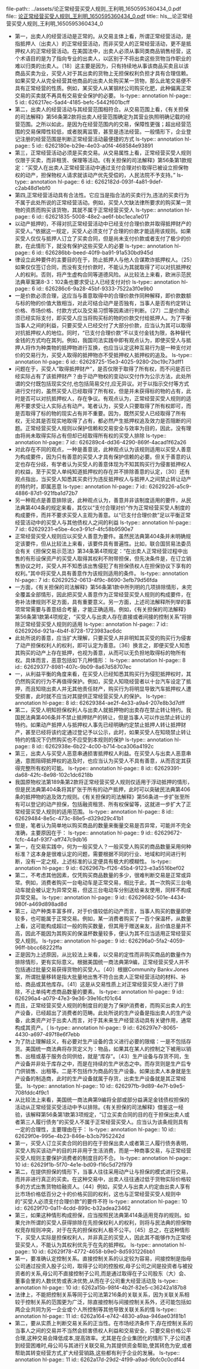 file-path:: ../assets/论正常经营买受人规则_王利明_1650595360434_0.pdf
file:: [论正常经营买受人规则_王利明_1650595360434_0.pdf](../assets/论正常经营买受人规则_王利明_1650595360434_0.pdf)
title:: hls__论正常经营买受人规则_王利明_1650595360434_0

- 第一，出卖人的经营活动是正常的。从交易主体上看，所谓正常经营活动，是指抵押人（出卖人）的正常经营活动，而非买受人的正常经营活动，更不是抵押权人的正常经营活动。在美国法中，出卖人必须从事同类商品销售经营，这个术语目的是为了指向专业的出卖人，以区别于不将出卖这些货物当作职业的难以归类的出卖人。〔18〕这主要是因为，只有持续地从事该商品买卖且以该商品买卖为业，买受人对于其出卖的货物上无担保权利负担才具有合理信赖。如果买受人从完全经营其他商品的出卖人处购买某一货物，那么此笔交易便不具有正常经营的性质。例如，某买受人从某钢材公司购买化肥，此种偏离正常交易的买卖就不再具有交易安全保护的必要。
  ls-type:: annotation
  hl-page:: 5
  id:: 626217ec-5ad4-4185-befc-5442f601bcff
- 第二，出卖人的经营活动与其经营范围相符合。从交易范围上看，《有关担保的司法解释》第56条第2款将出卖人经营范围确定为其营业执照明确记载的经营范围。之所以如此，是因为在经营范围内的交易，保障性更强；超出经营范围的交易保障性较低，或者脱离监管，甚至是违法经营。一般情形下，企业登记注册的经营范围是判断正常经营活动最便捷的方式
  ls-type:: annotation
  hl-page:: 5
  id:: 6262180e-b29e-4e03-a0f4-468584e93891
- 第三，正常经营活动必须是买卖交易。从交易属性上看，正常经营买受人规则仅限于买卖，而非租赁、保理等活动。《有关担保的司法解释》第56条第1款规定：“买受人在出卖人正常经营活动中通过支付合理对价取得已被设立担保物权的动产，担保物权人请求就该动产优先受偿的，人民法院不予支持。”
  ls-type:: annotation
  hl-page:: 6
  id:: 6262182d-093f-4a81-9def-c2ab48d1ebf0
- 第四,正常经营活动具有合法性。它应当是指合法的买卖行为,违法的买卖行为不属于此处所说的正常经营活动。例如，买受人欠缺法律所要求的购买某一货物的资质而购买该货物，其就不属于正常经营买受人
  ls-type:: annotation
  hl-page:: 6
  id:: 62621835-5008-48e2-ae6f-bbc1eca1e017
- 以动产抵押的，不得对抗正常经营活动中已经支付合理价款并取得抵押财产的买受人。”依据这一规定，买受人必须支付了合理的价款才能适用该规则。如果买受人仅仅与抵押人订立了买卖合同，但是尚未支付价款或者支付了极少的价款，在此情形下，就没有保护这些买受人的必要
  ls-type:: annotation
  hl-page:: 6
  id:: 626286bb-beed-40f9-ba91-91a530bd945d
- 律设立此种要件的主要目的在于，防止抵押人与他人合谋欺诈抵押权人。〔25〕如果仅仅签订合同，而没有支付价款时，不能认为其就取得了可以对抗抵押权人的权利。否则，将产生虚构合同等道德风险。从比较法上来看，欧洲示范民法典草案第8-3：102条也要求受让人已经支付对价
  ls-type:: annotation
  hl-page:: 6
  id:: 626286c6-9a28-45bf-9333-7522a3f0e9b0
- 一是价款必须合理，这应当与善意取得中的合理价款作同种解释，即价款数额与标的物的价值大致相当，对此可结合动产是否独有，当事人是否有约定转让价格、市场价格、付款方式以及交易习惯等因素进行判断。〔27〕二是价款必须已经实际支付，即买受人应当将购买标的物的价款交付给抵押人。为了平衡当事人之间的利益，只要买受人已经交付了大部分价款，应当认为其可以取得对抗抵押权人的地位。同时，“已支付合理价款”不以支付金钱为限，各种替代金钱的方式均在其列。例如，我国司法实践中即有观点认为，即使买受人与抵押人将作为种类物的抵押物进行互换，也应当认定这种互易行为是一种支付对价的交易行为，买受人取得的抵押物亦不受抵押权人抵押权的追及。
  ls-type:: annotation
  hl-page:: 6
  id:: 62628725-15e3-4025-9280-2bc19c73dff1
- 问题在于，买受人“取得抵押财产”，是否仅限于取得了所有权，而不问是否已经实际占有了该抵押财产？由于动产物权的变动以交付作为公示方法，此处所谓的交付既包括现实交付,也包括简易交付,应无异议。对于以指示交付等方式进行交付的，虽然买受人已经取得了所有权，但是并未获得标的物的占有，此时是否可以对抗抵押权人，存在争议。有观点认为，正常经营买受人规则的适用不要求受让人实际占有动产。笔者认为，买受人只要取得了所有权即可，而是否取得了标的物的现实占有并不重要。因为，既然买受人已经取得了所有权，无论其是否现实地取得了占有，都必然产生抵押权追及效力是否阻断的问题。正常经营买受人规则以保护信赖和交易安全与效率为目的，因此，没有理由将尚未取得实际占有但却已经取得所有权的买受人排除
  ls-type:: annotation
  hl-page:: 7
  id:: 626289c4-dd36-4290-869f-4acad1f62a26
- 对此存在不同的观点，一种是善意说，此种观点认为该规则适用以买受人善意为构成要件，因为只有善意的买受人才具有保护信赖的必要。但关于善意的认定也存在分歧，有学者认为买受人的善意体现为不知其购买行为侵害抵押权人的权益，至于买受人单纯知道抵押权的存在并不排除善意的认定，〔30〕还有观点指出，当买受人知悉其买卖行为违反抵押权人与抵押人之间禁止转让动产的特约时，即属恶意
  ls-type:: annotation
  hl-page:: 7
  id:: 62629226-a5c9-4886-87d1-921fba1d72b7
- 另一种观点是善意排除说，此种观点认为，善意并非该制度适用的要件，从民法典第404条的规定来看，其仅以“支付合理对价”作为正常经营买受人制度的构成要件，而并不要求买受人主观为善意。以“已支付合理价款”足以平衡正常经营活动中的买受人与其他债权人之间的利益
  ls-type:: annotation
  hl-page:: 7
  id:: 62629231-e5be-4ce3-91cf-4fc58b9590e7
- 正常经营买受人规则应以买受人善意为要件。虽然民法典第404条并未明确规定该要件，但从比较法上来看，该要件具有普遍性。比如，联合国贸易法委员会有关《担保交易示范法》第34条第4项规定：“在出卖人正常经营过程中出售的有形设保资产的买受人取得其权利不附带担保，但先决条件是，在订立销售协议之时，买受人并不知悉该出售侵犯了有担保债权人在担保协议下享有的权利。”其中将买受人具有善意作为该规则适用的条件。
  ls-type:: annotation
  hl-page:: 7
  id:: 62629252-0613-4f9c-8690-3efb79d56fda
- 一方面，《有关担保的司法解释》第56条第1款中所列明的几项排除情形，未完全覆盖全部情形，因此把买受人善意作为正常经营买受人规则的构成要件，在弥补法律规则不足方面，具有重要意义。另一方面，上述司法解释所列举的事项常常需要与善意结合考量，才能正确适用。例如，《有关担保的司法解释》第56条第1款第4项规定，“买受人与出卖人存在直接或者间接的控制关系”将排除正常经营买受人规则的适用
  ls-type:: annotation
  hl-page:: 7
  id:: 6262926d-921a-4b4f-8728-1723983ac6dc
- 此处所说的善意，应当扩大理解，只要买受人并非明知其买受的购买行为侵害了动产担保权利人的权利，即可认定为善意。〔36〕换言之，即便买受人知悉其购买的动产上存在抵押，也视为善意，从而可以无负担地取得标的物所有权。具体而言，恶意包括如下几种情形：
  ls-type:: annotation
  hl-page:: 8
  id:: 62629377-8981-407c-9b09-8a67d58707ec
- 一，从利益平衡的角度来看，在买受人已经知悉其购买行为侵犯抵押权时，其仍然购买的行为不再值得保护。例如，买受人知晓经营者以十台汽车设定了抵押，而且知晓出卖人并无其他责任财产，购买行为将明显导致汽车抵押权人遭受损害，此时就不应当对其提供正常经营买受人的保护。
  ls-type:: annotation
  hl-page:: 8
  id:: 62629384-ae2f-4e33-a9a4-207e8b3d7dff
- 第二，买受人明知担保权利人与出卖人就抵押物的出卖存在禁止转让特约。我国民法典第406条并不禁止抵押财产的转让，但是当事人可以作出禁止转让的特约。如果动产抵押人与抵押权人事先已经明确约定禁止抵押人转让抵押财产，甚至已经将该约定通过登记予以公示，此时，如果买受人在知晓禁止转让特约的情况下仍然购买也不应受到本规则的保护
  ls-type:: annotation
  hl-page:: 8
  id:: 6262938e-6b22-4c00-b714-bca306a4192c
- 第三，出卖人与买受人恶意串通损害抵押权人利益。在买受人与出卖人恶意串通，意图阻碍抵押权的追及时，也应当认为买受人不具有善意，从而否定其获得完整所有权的可能。
  ls-type:: annotation
  hl-page:: 8
  id:: 62629391-da68-42fc-8e98-102c1dc6218b
- 我国原物权法第189条第2款将正常经营买受人规则仅适用于浮动抵押的情形，但是民法典第404条将其扩张于所有的动产抵押，此时可以突破民法典第406条的抵押物的追及效力规则。《有关担保的司法解释》第56条进一步扩张至所有可以登记的动产担保，包括融资租赁、所有权保留等，这就进一步扩大了正常经营买受人规则的适用范围。
  ls-type:: annotation
  hl-page:: 8
  id:: 62629484-8e5c-473c-88e5-d329d29c41b1
- 但是，笔者认为简单地以购买商品的数量来衡量交易是否异常，可能并不完全准确，主要原因在于：
  ls-type:: annotation
  hl-page:: 9
  id:: 62629672-fcfc-44af-93f7-aff747c9db16
- 第一，在交易实践中，何为一般买受人？一般买受人购买的商品数量采用何种标准？这本身是很难认定的问题，需要根据不同的行业、地域和时间进行判断，没有一定之规，上述标准的认定便具有极大的模糊性。
  ls-type:: annotation
  hl-page:: 9
  id:: 6262967b-f126-45b4-9123-e3a5516bef02
- 第二，不考虑其他因素，仅凭购买商品数量的多少，很难判断交易是正常或异常。例如，消费者购买一台电动车是正常交易，相比于此，其一次购买三台电动车就会被认定为异常交易，但这三台电动车分别送给亲友使用，同样不构成异常交易。
  ls-type:: annotation
  hl-page:: 9
  id:: 62629682-501e-4434-980f-a469d898ad8d
- 第三，动产种类丰富多样，对于价值较低的动产而言，当事人购买的数量即使较多，也可能属于正常交易。例如，某一消费者购买了一百个保温杯，从数量上看，这可能构成超过一般的购买数量，但其用于赠送亲友，且价值总量并不高，因此不能因为其购买的保温杯数量较多，便认为其不应当适用正常经营买受人规则。
  ls-type:: annotation
  hl-page:: 9
  id:: 626296a0-5fa2-4059-96ff-bbcc68222ffa
- 正是因为上述原因，从比较法上来看，以交易的定性而非购买商品的数量作为排除情形，更有实际意义。根据美国统一商法典第9编，正常经营买受人并不包括通过批量交易获得货物的买受人。〔40〕根据Community Bankv.Jones案，所谓批量移转是指大批量地出售不符合出卖人正常经营活动的材料、补给、商品或其他库存。〔41〕这是从交易性质上对正常经营买受人进行了排除，不止单纯考虑商品数量的要素。
  ls-type:: annotation
  hl-page:: 9
  id:: 626296a4-a079-47e3-9e36-39e16cf01c64
- 而且，正常经营买受人规则的制度目的是为了保护消费者，而购买出卖人的生产设备，已经超出了消费者的范畴。此处所说的生产设备是指出卖人的生产设备，此类资产对于出卖人而言，对于其未来生产经营活动具有关键作用，通常构成其资产。〔
  ls-type:: annotation
  hl-page:: 9
  id:: 626297e7-8065-4430-a697-497f8e6f7ebb
- 为了防止理解歧义，有必要对生产设备的含义进行必要的限缩：一是不包括存货。美国统一商法典将存货定义为：物品，如果其在某人的控制之下被用以销售、出租或基于服务合同供给，就是“库存”。〔43〕生产设备与存货不同，生产设备并非处于库存之中，而是在持续的生产状态之中。而存货则是生产后专门供销售、出租等。二是不包括作为商品的生产设备。如果出卖人本身就是生产设备的制造商，此时的生产设备就属于存货，出卖生产设备就是其正常经营。
  ls-type:: annotation
  hl-page:: 10
  id:: 626297fb-9d89-4e7f-b9e5-708fddc4f9c1
- 从比较法上来看，美国统一商法典第9编将全部或部分益满足金钱债权担保的活动从正常经营买受活动中予以排除。《有关担保的司法解释》借鉴这一经验，该解释第56条第1款第3项规定，“订立买卖合同的目的在于担保出卖人或者第三人履行债务”的买受人不属于正常经营买受人。应当认为该条规则具有一定的合理性，主要理由在于：
  ls-type:: annotation
  hl-page:: 10
  id:: 62629f0e-995e-4b23-846e-b3cb7952242d
- 第一，买受人订立买卖合同的目的在于担保出卖人或者第三人履行债务表明，买受人购买该动产的目的并非用于生活消费，而是一种商事交易，与正常经营买受人规则主要保护消费者的制度目的不合。
  ls-type:: annotation
  hl-page:: 10
  id:: 62629f1b-5f70-4e1e-bd09-f16c5d72f979
- 第二，在提供担保的情形下，当事人往往采用动产让与担保的模式进行交易，而并非进行真正的买卖。在这种交易中，出卖人往往通过低于货物实际价格较多的方式出售货物给融资人。〔44〕例如，买受人与出卖人约定由出卖人享有比市场价格低百分之十的价格买回的权利，这也与正常经营买受人规则中的“买受人必须支付合理价款”的要件不符
  ls-type:: annotation
  hl-page:: 10
  id:: 62629f70-0a11-4cdd-899c-b32adea23462
- 第三，如果这种情形构成担保，应当按照民法典第414条适用竞存的规则。如果允许所谓的买受人获得排除在先担保权利人的权利，则将与民法典的担保物权竞存规则冲突，对于在先的担保权利人极不公平。〔45〕总之，在这种情形下，买受人实际是担保权利人，并非真正的买受人，因此其不能够作为正常经营买受人，不能认为其权利优先于在先的抵押权。
  ls-type:: annotation
  hl-page:: 10
  id:: 62629f78-4772-4658-b9e0-8d5931226bb1
- 第一，要准确认定控制关系。直接控制关系的认定较为容易，间接控制是指母公司通过投资入股子公司，取得子公司的控股权,母子公司之间是投资者与被投资者的关系,母公司不直接控制子公司,而是通过取得在子公司股东（大）会、董事会里的人数优势或表决优势,从而在子公司重大经营活动及
  ls-type:: annotation
  hl-page:: 10
  id:: 6262a15b-98f4-4b2f-82e5-c36242a187b8
- 法律上，不能把控制关系等同于公司法第216条的关联关系，因为关联关系相较于控制关系的范围更为广泛，除直接控制与间接控制关系外，还可能包括如两企业共同为另一企业或个人所控制等其他导致关联关系的情
  ls-type:: annotation
  hl-page:: 11
  id:: 6262a164-e742-4830-a9aa-946ae03f81b1
- 第二，要从实质上判断交易关系的正当性。在市场经济条件下,存在控制关系的当事人之间的交易并不当然会损害债权人利益和交易安全，只要交易价格公平合理,这种交易会降低成本,提高效率。尤其是在企业集团化的情形下,子公司遇到经营困难时,母公司与其进行关联交易,为其提供资金帮助,使其转危为安,或者帮助其转变经营方式,扩大经营销路,这些都有利于企业的发展。
  ls-type:: annotation
  hl-page:: 11
  id:: 6262a17d-29d2-4f99-a9ad-9bfc0c0cdf44